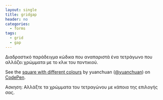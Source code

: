```yaml
---
layout: single
title: gridgap
header: no
categories:
  - forms
tags:
  - grid
  - gap
---
```



Διαδραστικό παράδειγμα κώδικα που αναπαριστά ένα τετράγωνο που αλλάζει χρώμματα με το κλικ του ποντικιού.



<p data-height="350" data-theme-id="17517" data-slug-hash="dQKXxx" data-default-tab="result" data-user="yuanchuan" class='codepen'>See the  <a href='https://codepen.io/yuanchuan/pen/dQKXxx'>square with different colours</a> by yuanchuan (<a href='https://codepen.io/yuanchuan/'>@yuanchuan</a>) on <a href='http://codepen.io'>CodePen</a>.</p>
<script async src="//assets.codepen.io/assets/embed/ei.js"></script>



Ασκηση: Αλλάξτε τα χρώμματα του τετραγώνου με κάποια της επιλογής σας.
